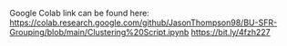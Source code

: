 Google Colab link can be found here:
https://colab.research.google.com/github/JasonThompson98/BU-SFR-Grouping/blob/main/Clustering%20Script.ipynb
https://bit.ly/4fzh227
